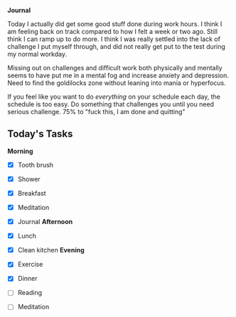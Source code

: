 **Journal**

Today I actually did get some good stuff done during work hours. I think I am feeling back on track compared to how I felt a week or two ago. Still think I can ramp up to do more.  I think I was really settled into the lack of challenge I put myself through, and did not really get put to the test during my normal workday. 

Missing out on challenges and difficult work both physically and mentally seems to have put me in a mental fog and increase anxiety and depression. Need to find the goldilocks zone without leaning into mania or hyperfocus.

If you feel like you want to do _everything_ on your schedule each day, the schedule is too easy. Do something that challenges you until you need serious challenge. 75% to "fuck this, I am done and quitting"
## Today's Tasks

**Morning**
- [x] Tooth brush
- [x] Shower
- [x] Breakfast
- [x] Meditation
- [x] Journal
**Afternoon**
- [x] Lunch
- [x] Clean kitchen
**Evening**
- [x] Exercise
- [x] Dinner
- [ ] Reading
- [ ] Meditation



